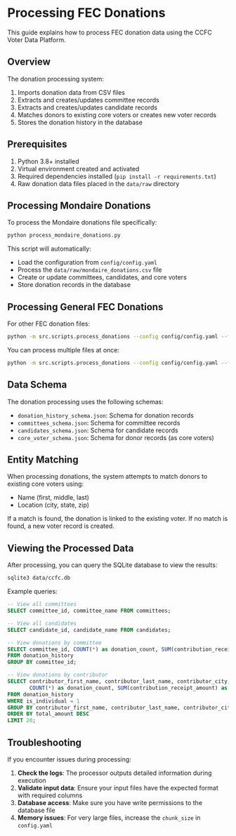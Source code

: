 # Processing FEC Donations

This guide explains how to process FEC donation data using the CCFC Voter Data Platform.

## Overview

The donation processing system:

1. Imports donation data from CSV files
2. Extracts and creates/updates committee records
3. Extracts and creates/updates candidate records
4. Matches donors to existing core voters or creates new voter records
5. Stores the donation history in the database

## Prerequisites

1. Python 3.8+ installed
2. Virtual environment created and activated
3. Required dependencies installed (`pip install -r requirements.txt`)
4. Raw donation data files placed in the `data/raw` directory

## Processing Mondaire Donations

To process the Mondaire donations file specifically:

```bash
python process_mondaire_donations.py
```

This script will automatically:
- Load the configuration from `config/config.yaml`
- Process the `data/raw/mondaire_donations.csv` file
- Create or update committees, candidates, and core voters
- Store donation records in the database

## Processing General FEC Donations

For other FEC donation files:

```bash
python -m src.scripts.process_donations --config config/config.yaml --files data/raw/your_donation_file.csv
```

You can process multiple files at once:

```bash
python -m src.scripts.process_donations --config config/config.yaml --files data/raw/file1.csv data/raw/file2.csv
```

## Data Schema

The donation processing uses the following schemas:

- `donation_history_schema.json`: Schema for donation records
- `committees_schema.json`: Schema for committee records
- `candidates_schema.json`: Schema for candidate records
- `core_voter_schema.json`: Schema for donor records (as core voters)

## Entity Matching

When processing donations, the system attempts to match donors to existing core voters using:
- Name (first, middle, last)
- Location (city, state, zip)

If a match is found, the donation is linked to the existing voter. If no match is found, a new voter record is created.

## Viewing the Processed Data

After processing, you can query the SQLite database to view the results:

```bash
sqlite3 data/ccfc.db
```

Example queries:

```sql
-- View all committees
SELECT committee_id, committee_name FROM committees;

-- View all candidates
SELECT candidate_id, candidate_name FROM candidates;

-- View donations by committee
SELECT committee_id, COUNT(*) as donation_count, SUM(contribution_receipt_amount) as total_amount
FROM donation_history
GROUP BY committee_id;

-- View donations by contributor
SELECT contributor_first_name, contributor_last_name, contributor_city, 
       COUNT(*) as donation_count, SUM(contribution_receipt_amount) as total_amount
FROM donation_history
WHERE is_individual = 1
GROUP BY contributor_first_name, contributor_last_name, contributor_city
ORDER BY total_amount DESC
LIMIT 20;
```

## Troubleshooting

If you encounter issues during processing:

1. **Check the logs**: The processor outputs detailed information during execution
2. **Validate input data**: Ensure your input files have the expected format with required columns
3. **Database access**: Make sure you have write permissions to the database file
4. **Memory issues**: For very large files, increase the `chunk_size` in `config.yaml` 